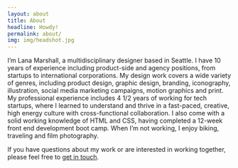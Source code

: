 ```yaml
---
layout: about
title: About
headline: Howdy!
permalink: about/
img: img/headshot.jpg
---
```


I’m Lana Marshall, a multidisciplinary designer based in Seattle. I have 10 years of experience including product-side and agency positions, from startups to international corporations. My design work covers a wide variety of genres, including product design, graphic design, branding, iconography, illustration, social media marketing campaigns, motion graphics and print. My professional experience includes 4 1/2 years of working for tech startups, where I learned to understand and thrive in a fast-paced, creative, high energy culture with cross-functional collaboration. I also come with a solid working knowledge of HTML and CSS, having completed a 12-week front end development boot camp. When I’m not working, I enjoy biking, traveling and film photography.

If you have questions about my work or are interested in working together, please feel free to <a href="/contact/">get in touch</a>.